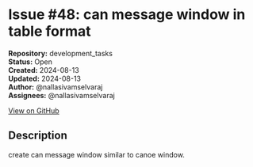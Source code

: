 # Issue #48: can message window in table format

**Repository:** development_tasks  
**Status:** Open  
**Created:** 2024-08-13  
**Updated:** 2024-08-13  
**Author:** @nallasivamselvaraj  
**Assignees:** @nallasivamselvaraj  

[View on GitHub](https://github.com/Simtestlab/development_tasks/issues/48)

## Description

create can message window similar to canoe window.